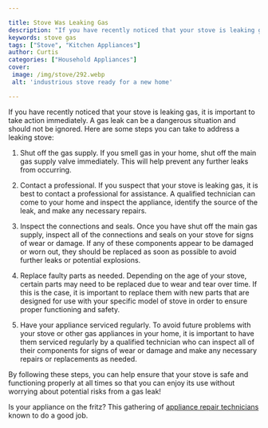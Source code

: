 ```yaml
---

title: Stove Was Leaking Gas
description: "If you have recently noticed that your stove is leaking gas, it is important to take action immediately. A gas leak can be a dange...check it out to learn"
keywords: stove gas
tags: ["Stove", "Kitchen Appliances"]
author: Curtis
categories: ["Household Appliances"]
cover: 
 image: /img/stove/292.webp
 alt: 'industrious stove ready for a new home'

---
```


If you have recently noticed that your stove is leaking gas, it is important to take action immediately. A gas leak can be a dangerous situation and should not be ignored. Here are some steps you can take to address a leaking stove:

1. Shut off the gas supply. If you smell gas in your home, shut off the main gas supply valve immediately. This will help prevent any further leaks from occurring.

2. Contact a professional. If you suspect that your stove is leaking gas, it is best to contact a professional for assistance. A qualified technician can come to your home and inspect the appliance, identify the source of the leak, and make any necessary repairs.

3. Inspect the connections and seals. Once you have shut off the main gas supply, inspect all of the connections and seals on your stove for signs of wear or damage. If any of these components appear to be damaged or worn out, they should be replaced as soon as possible to avoid further leaks or potential explosions.

4. Replace faulty parts as needed. Depending on the age of your stove, certain parts may need to be replaced due to wear and tear over time. If this is the case, it is important to replace them with new parts that are designed for use with your specific model of stove in order to ensure proper functioning and safety. 

5. Have your appliance serviced regularly. To avoid future problems with your stove or other gas appliances in your home, it is important to have them serviced regularly by a qualified technician who can inspect all of their components for signs of wear or damage and make any necessary repairs or replacements as needed. 

By following these steps, you can help ensure that your stove is safe and functioning properly at all times so that you can enjoy its use without worrying about potential risks from a gas leak!

Is your appliance on the fritz? This gathering of <a href="/pages/appliance-repair-technicians/">appliance repair technicians</a> known to do a good job.